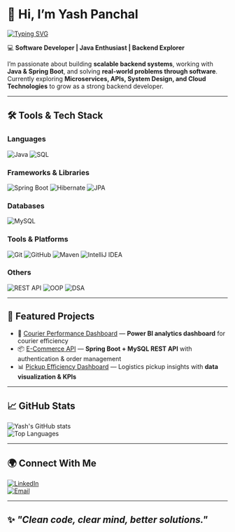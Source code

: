# 👋 Hi, I’m Yash Panchal  

[![Typing SVG](https://readme-typing-svg.herokuapp.com?size=24&color=00F700&lines=Java+Developer;Backend+Engineer;Problem+Solver;Tech+Enthusiast)](https://git.io/typing-svg)

💻 **Software Developer | Java Enthusiast | Backend Explorer**  

I’m passionate about building **scalable backend systems**, working with **Java & Spring Boot**, and solving **real-world problems through software**.  
Currently exploring **Microservices, APIs, System Design, and Cloud Technologies** to grow as a strong backend developer.  

---

## 🛠️ Tools & Tech Stack  

### **Languages**
![Java](https://img.shields.io/badge/Java-ED8B00?style=for-the-badge&logo=java&logoColor=white)
![SQL](https://img.shields.io/badge/SQL-4479A1?style=for-the-badge&logo=mysql&logoColor=white)

### **Frameworks & Libraries**
![Spring Boot](https://img.shields.io/badge/Spring%20Boot-6DB33F?style=for-the-badge&logo=spring&logoColor=white)
![Hibernate](https://img.shields.io/badge/Hibernate-59666C?style=for-the-badge&logo=hibernate&logoColor=white)
![JPA](https://img.shields.io/badge/JPA-FF6F61?style=for-the-badge&logo=java&logoColor=white)

### **Databases**
![MySQL](https://img.shields.io/badge/MySQL-4479A1?style=for-the-badge&logo=mysql&logoColor=white)

### **Tools & Platforms**
![Git](https://img.shields.io/badge/Git-F05032?style=for-the-badge&logo=git&logoColor=white)
![GitHub](https://img.shields.io/badge/GitHub-181717?style=for-the-badge&logo=github&logoColor=white)
![Maven](https://img.shields.io/badge/Maven-C71A36?style=for-the-badge&logo=apachemaven&logoColor=white)
![IntelliJ IDEA](https://img.shields.io/badge/IntelliJ%20IDEA-000000?style=for-the-badge&logo=intellijidea&logoColor=white)

### **Others**
![REST API](https://img.shields.io/badge/REST-000000?style=for-the-badge&logo=rest&logoColor=white)
![OOP](https://img.shields.io/badge/OOP-FF6F61?style=for-the-badge)
![DSA](https://img.shields.io/badge/DSA-008080?style=for-the-badge)

---

## 📂 Featured Projects  

- 🚀 [Courier Performance Dashboard](#) — **Power BI analytics dashboard** for courier efficiency  
- 📦 [E-Commerce API](#) — **Spring Boot + MySQL REST API** with authentication & order management  
- 📊 [Pickup Efficiency Dashboard](#) — Logistics pickup insights with **data visualization & KPIs**  

---

## 📈 GitHub Stats  

![Yash's GitHub stats](https://github-readme-stats.vercel.app/api?username=yashpanchal089&show_icons=true&theme=tokyonight&hide_title=true)  
![Top Languages](https://github-readme-stats.vercel.app/api/top-langs/?username=yashpanchal089&layout=compact&theme=tokyonight&hide_title=true)  

---

## 🌍 Connect With Me  

[![LinkedIn](https://img.shields.io/badge/LinkedIn-0077B5?style=for-the-badge&logo=linkedin&logoColor=white)](https://www.linkedin.com/in/panchalyash2000/)  
[![Email](https://img.shields.io/badge/Email-D14836?style=for-the-badge&logo=gmail&logoColor=white)](mailto:panchalyash089@email.com)  

---

## ✨ *"Clean code, clear mind, better solutions."*
